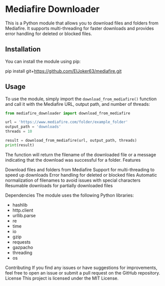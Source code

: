 # Mediafire Downloader

This is a Python module that allows you to download files and folders from Mediafire. It supports multi-threading for faster downloads and provides error handling for deleted or blocked files.

## Installation

You can install the module using pip:

pip install git+https://github.com/ElJoker63/mediafire.git

## Usage

To use the module, simply import the `download_from_mediafire()` function and call it with the Mediafire URL, output path, and number of threads:

```python
from mediafire_downloader import download_from_mediafire

url = 'https://www.mediafire.com/folder/example_folder'
output_path = 'downloads'
threads = 10

result = download_from_mediafire(url, output_path, threads)
print(result)
```

The function will return the filename of the downloaded file or a message indicating that the download was successful for a folder.
Features

Download files and folders from Mediafire
Support for multi-threading to speed up downloads
Error handling for deleted or blocked files
Automatic normalization of filenames to avoid issues with special characters
Resumable downloads for partially downloaded files

Dependencies
The module uses the following Python libraries:

- hashlib
- http.client
- urllib.parse
- re
- time
- io
- gzip
- requests
- gazpacho
- threading
- os

Contributing
If you find any issues or have suggestions for improvements, feel free to open an issue or submit a pull request on the GitHub repository.
License
This project is licensed under the MIT License.